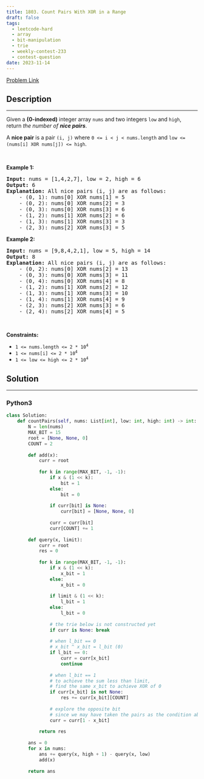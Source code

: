 ```yaml
---
title: 1803. Count Pairs With XOR in a Range
draft: false
tags: 
  - leetcode-hard
  - array
  - bit-manipulation
  - trie
  - weekly-contest-233
  - contest-question
date: 2023-11-14
---
```


[Problem Link](https://leetcode.com/problems/count-pairs-with-xor-in-a-range/)

## Description

---
<p>Given a <strong>(0-indexed)</strong> integer array <code>nums</code> and two integers <code>low</code> and <code>high</code>, return <em>the number of <strong>nice pairs</strong></em>.</p>

<p>A <strong>nice pair</strong> is a pair <code>(i, j)</code> where <code>0 &lt;= i &lt; j &lt; nums.length</code> and <code>low &lt;= (nums[i] XOR nums[j]) &lt;= high</code>.</p>

<p>&nbsp;</p>
<p><strong class="example">Example 1:</strong></p>

<pre>
<strong>Input:</strong> nums = [1,4,2,7], low = 2, high = 6
<strong>Output:</strong> 6
<strong>Explanation:</strong> All nice pairs (i, j) are as follows:
    - (0, 1): nums[0] XOR nums[1] = 5 
    - (0, 2): nums[0] XOR nums[2] = 3
    - (0, 3): nums[0] XOR nums[3] = 6
    - (1, 2): nums[1] XOR nums[2] = 6
    - (1, 3): nums[1] XOR nums[3] = 3
    - (2, 3): nums[2] XOR nums[3] = 5
</pre>

<p><strong class="example">Example 2:</strong></p>

<pre>
<strong>Input:</strong> nums = [9,8,4,2,1], low = 5, high = 14
<strong>Output:</strong> 8
<strong>Explanation:</strong> All nice pairs (i, j) are as follows:
​​​​​    - (0, 2): nums[0] XOR nums[2] = 13
&nbsp;   - (0, 3): nums[0] XOR nums[3] = 11
&nbsp;   - (0, 4): nums[0] XOR nums[4] = 8
&nbsp;   - (1, 2): nums[1] XOR nums[2] = 12
&nbsp;   - (1, 3): nums[1] XOR nums[3] = 10
&nbsp;   - (1, 4): nums[1] XOR nums[4] = 9
&nbsp;   - (2, 3): nums[2] XOR nums[3] = 6
&nbsp;   - (2, 4): nums[2] XOR nums[4] = 5</pre>

<p>&nbsp;</p>
<p><strong>Constraints:</strong></p>

<ul>
	<li><code>1 &lt;= nums.length &lt;= 2 * 10<sup>4</sup></code></li>
	<li><code>1 &lt;= nums[i] &lt;= 2 * 10<sup>4</sup></code></li>
	<li><code>1 &lt;= low &lt;= high &lt;= 2 * 10<sup>4</sup></code></li>
</ul>

## Solution

---
### Python3
``` py title='count-pairs-with-xor-in-a-range'
class Solution:
    def countPairs(self, nums: List[int], low: int, high: int) -> int:
        N = len(nums)
        MAX_BIT = 15
        root = [None, None, 0]
        COUNT = 2
        
        def add(x):
            curr = root
            
            for k in range(MAX_BIT, -1, -1):
                if x & (1 << k):
                    bit = 1
                else:
                    bit = 0
                
                if curr[bit] is None:
                    curr[bit] = [None, None, 0]
                
                curr = curr[bit]
                curr[COUNT] += 1
        
        def query(x, limit):
            curr = root
            res = 0
            
            for k in range(MAX_BIT, -1, -1):
                if x & (1 << k):
                    x_bit = 1
                else:
                    x_bit = 0
                
                if limit & (1 << k):
                    l_bit = 1
                else:
                    l_bit = 0
                
                # the trie below is not constructed yet
                if curr is None: break
                
                # when l_bit == 0
                # x_bit ^ x_bit = l_bit (0)
                if l_bit == 0:
                    curr = curr[x_bit]
                    continue
                
                # when l_bit == 1
                # to achieve the sum less than limit,
                # find the same x_bit to achieve XOR of 0
                if curr[x_bit] is not None:
                    res += curr[x_bit][COUNT]
                
                # explore the opposite bit
                # since we may have taken the pairs as the condition above
                curr = curr[1 - x_bit]
                
            return res
    
        ans = 0
        for x in nums:
            ans += query(x, high + 1) - query(x, low)
            add(x)
        
        return ans
```

